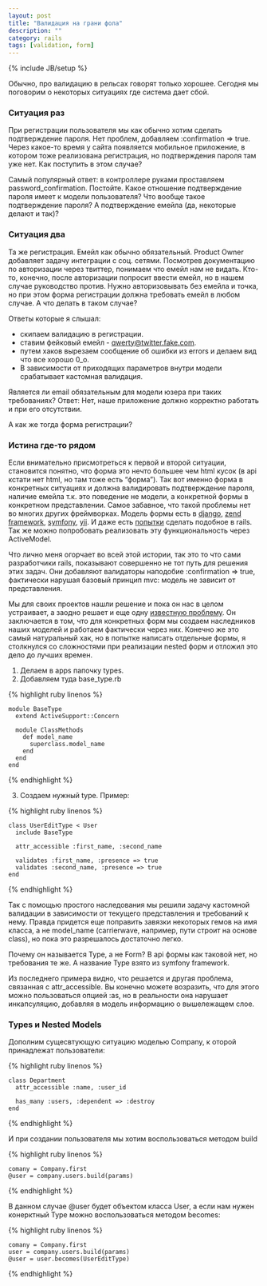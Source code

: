 ```yaml
---
layout: post
title: "Валидация на грани фола"
description: ""
category: rails
tags: [validation, form]
---
```

{% include JB/setup %}

Обычно, про валидацию в рельсах говорят только хорошее. Сегодня мы поговорим о некоторых ситуациях где система дает сбой.

### Ситуация раз
При регистрации пользователя мы как обычно хотим сделать подтверждение пароля. Нет проблем, добавляем :confirmation => true. Через какое-то время у сайта появляется мобильное приложение, в котором тоже реализована регистрация, но подтверждения пароля там уже нет. Как поступить в этом случае?

Самый популярный ответ: в контроллере руками проставляем password_confirmation. Постойте. Какое отношение подтверждение пароля имеет к модели пользователя? Что вообще такое подтверждение пароля? А подтверждение емейла (да, некоторые делают и так)?

### Ситуация два
Та же регистрация. Емейл как обычно обязательный. Product Owner добавляет задачу интеграции с соц. сетями. Посмотрев документацию по авторизации через твиттер, понимаем что емейл нам не видать. Кто-то, конечно, после авторизации попросит ввести емейл, но в нашем случае руководство против. Нужно авторизовывать без емейла и точка, но при этом форма регистрации должна требовать емейл в любом случае. А что делать в таком случае?

Ответы которые я слышал:
* скипаем валидацию в регистрации.
* ставим фейковый емейл - qwerty@twitter.fake.com.
* путем хаков вырезаем сообщение об ошибки из errors и делаем вид что все хорошо 0_o.
* В зависимости от приходящих параметров внутри модели срабатывает кастомная валидация.

Является ли email обязательным для модели юзера при таких требованиях? Ответ: Нет, наше приложение должно корректно работать и при его отсутствии.

А как же тогда форма регистрации?

### Истина где-то рядом

Если внимательно присмотреться к первой и второй ситуации, становится понятно, что форма это нечто большее чем html кусок (в api кстати нет html, но там тоже есть “форма”). Так вот именно форма в конкретных ситуациях и должна валидировать подтверждение пароля, наличие емейла т.к. это поведение не модели, а конкретной формы в конкретном представлении. Самое забавное, что такой проблемы нет во многих других фреймворках. Модель формы есть в <a href="https://docs.djangoproject.com/en/1.4/topics/forms/modelforms/">django</a>, <a href="http://framework.zend.com/manual/ru/zend.form.html">zend framework</a>, <a href="http://symfony.com/doc/current/book/forms.html">symfony</a>, <a href="http://www.yiiframework.com/wiki/97/extending-cactiveform-for-some-form-display-fixes-and-language-tweaks/">yii</a>. И даже есть <a href="https://github.com/tizoc/bureaucrat">попытки</a> сделать подобное в rails. Так же можно попробовать реализовать эту функциональность через ActiveModel.

Что лично меня огорчает во всей этой истории, так это то что сами разработчики rails, показывают совершенно не тот путь для решения этих задач. Они добавляют валидаторы наподобие :confirmation => true, фактически нарушая базовый принцип mvc: модель не зависит от представления.

Мы для своих проектов нашли решение и пока он нас в целом устраивает, а заодно решает и еще одну <a href="http://habrahabr.ru/post/139399/">известную проблему</a>. Он заключается в том, что для конкретных форм мы создаем наследников наших моделей и работаем фактически через них. Конечно же это самый натуральный хак, но в попытке написать отдельные формы, я столкнулся со сложностями при реализации nested форм и отложил это дело до лучших времен.

1. Делаем в apps папочку types.
2. Добавляем туда base_type.rb

{% highlight ruby linenos %}

    module BaseType
      extend ActiveSupport::Concern

      module ClassMethods
        def model_name
          superclass.model_name
        end
      end
    end

{% endhighlight %}

3. Создаем нужный type. Пример:

{% highlight ruby linenos %}

    class UserEditType < User
      include BaseType

      attr_accessible :first_name, :second_name

      validates :first_name, :presence => true
      validates :second_name, :presence => true
    end

{% endhighlight %}

Так с помощью простого наследования мы решили задачу кастомной валидации в зависимости от текущего представления и требований к нему. Правда придется еще поправить завязки некоторых гемов на имя класса, а не model_name (carrierwave, например, пути строит на основе class), но пока это разрешалось достаточно легко.

Почему он называется Type, а не Form? В api формы как таковой нет, но требования те же. А название Type взято из symfony framework.

Из последнего примера видно, что решается и другая проблема, связанная с attr_accessible. Вы конечно можете возразить, что для этого можно пользоваться опцией :as, но в реальности она нарушает инкапсуляцию, добавляя в модель информацию о вышележащем слое.

### Types и Nested Models

Дополним сущесвтующую ситуацию моделью Company, к оторой принадлежат пользователи:

{% highlight ruby linenos %}

    class Department
      attr_accessible :name, :user_id
        
      has_many :users, :dependent => :destroy
    end

{% endhighlight %}

И при создании пользователя мы хотим воспользоваться методом build

{% highlight ruby linenos %}

    comany = Company.first
    @user = company.users.build(params)
    
{% endhighlight %}

В данном случае @user будет объектом класса User, а если нам нужен конерктный Type можно воспользоваться методом becomes:

{% highlight ruby linenos %}

    comany = Company.first
    user = company.users.build(params)
    @user = user.becomes(UserEditType)
    
{% endhighlight %}
